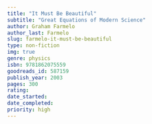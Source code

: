```yaml
---
title: "It Must Be Beautiful"
subtitle: "Great Equations of Modern Science"
author: Graham Farmelo
author_last: Farmelo
slug: farmelo-it-must-be-beautiful
type: non-fiction
img: true
genre: physics
isbn: 9781862075559
goodreads_id: 587159
publish_year: 2003
pages: 300
rating: 
date_started:
date_completed:
priority: high
---
```


